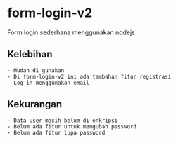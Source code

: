 # form-login-v2
Form login sederhana menggunakan nodejs

## Kelebihan
```
- Mudah di gunakan
- Di form-login-v2 ini ada tambahan fitur registrasi
- Log in menggunakan email
```

## Kekurangan
```
- Data user masih belum di enkripsi
- Belum ada fitur untuk mengubah password
- Belum ada fitur lupa password
```